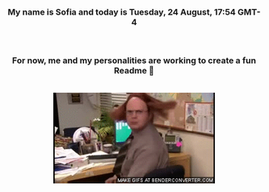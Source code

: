 


<div align="center">
<h3 >My name is Sofia and today is Tuesday, 24 August, 17:54 GMT-4</h3><br>
<h3 >For now, me and my personalities are working to create a fun Readme 👋
</h3><br>
<img src='img/dwight.gif' alt='working...'/>
</div>
